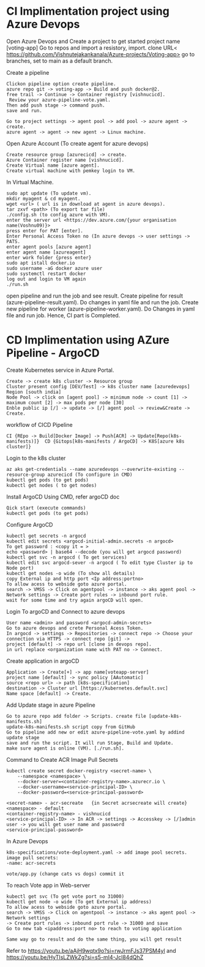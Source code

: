 # CI Implimentation project using Azure Devops
Open Azure Devops and Create a project to get started project name [voting-app]
Go to repos and import a resistory, import. clone URL< https://github.com/Vishnutejakankanala/Azure-projects/Voting-app>
go to branches, set to main as a default branch. 

Create a pipeline
```
Clickon pipeline option create pipeline.
azure repo git -> voting-app -> Build and push docker@2. 
free trail -> Continue -> Container registry [vishnucicd]. 
 Review your azure-pipeline-vote.yaml.
Then add push stage -> command push.
save and run.

Go to project settings -> agent pool -> add pool -> azure agent -> create.
azure agent -> agent -> new agent -> Linux machine.
```

Open Azure Account (To create agent for azure devops)
```
Create resource group [azurecicd] -> create.
Azure Container register name [vishnucicd].
Create Virtual name [azure agent].
Create virtual machine with pemkey login to VM.
```
In Virtual Machine.
```
sudo apt update (To update vm).
mkdir myagent & cd myagent.
wget <url> ( url is in download at agent in azure devops).
tar zxvf <path> (To export tar file)
./config.sh (to config azure with VM).
enter the server url <https://dev.azure.com/{your organisation name(Voshnu09)}>
press enter for PAT [enter].
Enter Personal Access Token no (In azure devops -> user settings -> PATS.
enter agent pools [azure agent]
enter agent name [azureagent]
enter work folder {press enter}
sudo apt istall docker.io
sudo username -aG docker azure user
sudo systemctl restart docker
log out and login to VM again
./run.sh
```

open pipeline and run the job and see result.
Create pipeline for result (azure-pipeline-result.yaml).
Do changes in yaml file and run the job.
Create new pipeline for worker (azure-pipeline-worker.yaml).
Do Changes in yaml file and run job.
Hence, CI part is Completed.


# CD Implimentation using AZure Pipeline - ArgoCD
Create Kubernetes service in Azure Portal. 
```
Create -> create k8s cluster -> Resource group
Cluster present config [DEV/Test] -> k8s cluster name [azuredevops]
Region [south india]
Node Pool -> click on [agent pool] -> minimum node -> count [1] -> maximum count [2] -> max pods per node [30]
Enble public ip [/] -> update -> [/] agent pool -> review&Create -> Create.
```

workflow of CICD Pipeline
```
CI {REpo -> Build[Docker Image] -> Push[ACR] -> Update[Repo(k8s-manifests)]}  CD {Gitops[k8s-manifests / ArgoCD] -> K8S[azure k8s cluster]}
```

Login to the k8s cluster
```
az aks get-credentials --name azuredevops --overwrite-existing --resource-group azurecicd (To configure in CMD)
kubectl get pods (to get pods)
kubectl get nodes ( to get nodes)
```

Install ArgoCD Using CMD, refer argoCD doc
```
Qick start (execute commands)
kubectl get pods (to get pods)
```

Configure ArgoCD
```
kubectl get secrets -n argocd
kubectl edit secrets <argocd-initial-admin.secrets -n argocd>
To get password : <copy it = >
echo <password> | base64 --decode (you will get argocd password)
kubectl get svc -n argocd ( To get services)
kubectl edit svc argocd-sever -n argocd ( To edit type Cluster ip to Node port)
kubectl get nodes -o wide (To show all details)
copy External ip and http port <Ip address:portno>
To allow acess to webside goto azure portal.
search -> VMSS -> Click on agentpool -> instance -> aks agent pool -> Network settings -> Create port rules -> inbound port rule.
wait for some time and try again argoCD will open.
```

Login To argoCD and Connect to azure devops
```
User name <admin> and password <argocd-admin-secrets>
Go to azure devops and crete Personal Acess Token.
In argocd -> settings -> Repositories -> connect repo -> Choose your connection via HTTPS -> connect repo [git] ->
project [default] -> repo url [clone in devops repo].
in url replace <organization name with PAT no -> Connect.
```

Create application in argoCD 
```
Application -> Create[+] -> app name[voteapp-server]
project name [default] -> sync policy [AAutomatic]
source <repo url> -> path [k8s-specification]
destination -> Cluster url [https://kubernetes.default.svc]
Name space [default] -> Create. 
```

Add Update stage in azure Pipeline
```
Go to azure repo add folder -> Scripts. create file [update-k8s-manifests.sh]
update-k8s-manifests.sh script copy from GitHub
Go to pipeline add new or edit azure-pipeline-vote.yaml by addind update stage
save and run the script. It will run Stage, Build and Update.
make sure agent is online (VM). [./run.sh].
```

Command to Create ACR Image Pull Secrets
```
kubectl create secret docker-registry <secret-name> \
    --namespace <namespace> \
    --docker-server=<container-registry-name>.azurecr.io \
    --docker-username=<service-principal-ID> \
    --docker-password=<service-principal-password>

<secret-name> - acr-secreate   {in Secret acrsecreate will create}
<namespace> - default
<container-registry-name> - vishnucicd
<service-principal-ID> -> In ACR -> settings -> Accesskey -> [/]admin user -> you will get user name and password 
<service-principal-password>
```

In Azure Devops 
```
k8s-specifications/vote-deployment.yaml -> add image pool secrets.
image pull secrets:
-name: acr-secrets

vote/app.py (change cats vs dogs) commit it
```

To reach Vote app in Web-server
```
kubectl get svc (To get vote port no 31000)
kubectl get node -o wide (To get External ip address)
To allow acess to webside goto azure portal.
search -> VMSS -> Click on agentpool -> instance -> aks agent pool -> Network settings
-> Create port rules -> inbound port rule -> 31000 and save
Go to new tab <ipaddress:port no> to reach to voting application

Same way go to result and do the same thing, you will get result
```

Refer to https://youtu.be/aAjH9wqtx9o?si=rwJrmFJs37PSM4yl and https://youtu.be/HyTIsLZWkZg?si=s5-mI4-Jcl84dQhZ 
